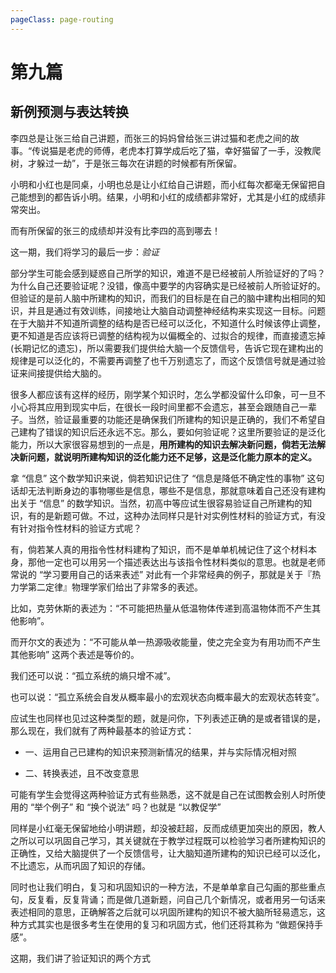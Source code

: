```yaml
---
pageClass: page-routing 
---
```


# 第九篇

## 新例预测与表达转换 <Badge text="主题"/>

<div class="case">
    <p>李四总是让张三给自己讲题，而张三的妈妈曾给张三讲过猫和老虎之间的故事。“传说猫是老虎的师傅，老虎本打算学成后吃了猫，幸好猫留了一手，没教爬树，才躲过一劫”，于是张三每次在讲题的时候都有所保留。</p>
    <p>小明和小红也是同桌，小明也总是让小红给自己讲题，而小红每次都毫无保留把自己能想到的都告诉小明。结果，小明和小红的成绩都非常好，尤其是小红的成绩非常突出。</p>
    <p>而有所保留的张三的成绩却并没有比李四的高到哪去！</p>
</div>

这一期，我们将学习的最后一步：<i>验证</i>

部分学生可能会感到疑惑自己所学的知识，难道不是已经被前人所验证好的了吗？为什么自己还要验证呢？没错，像高中要学的内容确实是已经被前人所验证好的。但验证的是前人脑中所建构的知识，而我们的目标是在自己的脑中建构出相同的知识，并且是通过有效训练，间接地让大脑自动调整神经结构来实现这一目标。问题在于大脑并不知道所调整的结构是否已经可以泛化，不知道什么时候该停止调整，更不知道是否应该将已调整的结构视为以偏概全的、过拟合的规律，而直接遗忘掉(长期记忆的遗忘)，所以需要我们提供给大脑一个反馈信号，告诉它现在建构出的规律是可以泛化的，不需要再调整了也千万别遗忘了，而这个反馈信号就是通过验证来间接提供给大脑的。

很多人都应该有这样的经历，刚学某个知识时，怎么学都没留什么印象，可一旦不小心将其应用到现实中后，在很长一段时间里都不会遗忘，甚至会跟随自己一辈子。当然，验证最重要的功能还是确保我们所建构的知识是正确的，我们不希望自己建构了错误的知识后还永远不忘。那么，要如何验证呢？这里所要验证的是泛化能力，所以大家很容易想到的一点是，**用所建构的知识去解决新问题，倘若无法解决新问题，就说明所建构知识的泛化能力还不足够，这是泛化能力原本的定义。**

拿 “信息” 这个数学知识来说，倘若知识记住了 “信息是降低不确定性的事物” 这句话却无法判断身边的事物哪些是信息，哪些不是信息，那就意味着自己还没有建构出关于 “信息” 的数学知识。当然，初高中等应试生很容易验证自己所建构的知识，有的是新题可做。不过，这种办法同样只是针对实例性材料的验证方式，有没有针对指令性材料的验证方式呢？

有，倘若某人真的用指令性材料建构了知识，而不是单单机械记住了这个材料本身，那他一定也可以用另一个描述表达出与该指令性材料类似的意思。也就是老师常说的 “学习要用自己的话来表述” 对此有一个非常经典的例子，那就是关于『热力学第二定律』物理学家们给出了非常多的表述。

比如，克劳休斯的表述为：“不可能把热量从低温物体传递到高温物体而不产生其他影响”。

而开尔文的表述为：“不可能从单一热源吸收能量，使之完全变为有用功而不产生其他影响” 这两个表述是等价的。

我们还可以说：“孤立系统的熵只增不减”。

也可以说：“孤立系统会自发从概率最小的宏观状态向概率最大的宏观状态转变”。

应试生也同样也见过这种类型的题，就是问你，下列表述正确的是或者错误的是，那么现在，我们就有了两种最基本的验证方式：

* 一、运用自己已建构的知识来预测新情况的结果，并与实际情况相对照

* 二、转换表述，且不改变意思

可能有学生会觉得这两种验证方式有些熟悉，这不就是自己在试图教会别人时所使用的 “举个例子” 和 “换个说法” 吗？也就是 “以教促学” 

同样是小红毫无保留地给小明讲题，却没被赶超，反而成绩更加突出的原因，教人之所以可以巩固自己学习，其关键就在于教学过程既可以检验学习者所建构知识的正确性，又给大脑提供了一个反馈信号，让大脑知道所建构的知识已经可以泛化，不比遗忘，从而巩固了知识的存储。

同时也让我们明白，复习和巩固知识的一种方法，不是单单拿自己勾画的那些重点句，反复看，反复背诵；而是做几道新题，问自己几个新情况，或者用另一句话来表述相同的意思，正确解答之后就可以巩固所建构的知识不被大脑所轻易遗忘，这种方式其实也是很多考生在使用的复习和巩固方式，他们还将其称为 “做题保持手感”。

这期，我们讲了验证知识的两个方式